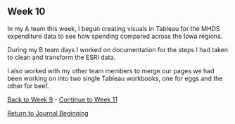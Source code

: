 ## Week 10

In my A team this week, I begun creating visuals in Tableau for the MHDS expenditure data to see how spending compared across the Iowa regions.

During my B team days I worked on documentation for the steps I had taken to clean and transform the ESRI data.

I also worked with my other team members to merge our pages we had been working on into two single Tableau workbooks, one for eggs and the other for beef.

[Back to Week 9](https://github.com/DSPG-2022/DSPG/blob/main/Contributors/Joel_Martin/Week_9.md) - [Continue to Week 11](https://github.com/DSPG-2022/DSPG/blob/main/Contributors/Joel_Martin/Week_11.md)

[Return to Journal Beginning](https://github.com/DSPG-2022/DSPG/blob/main/Contributors/Joel_Martin/Journal.md)
